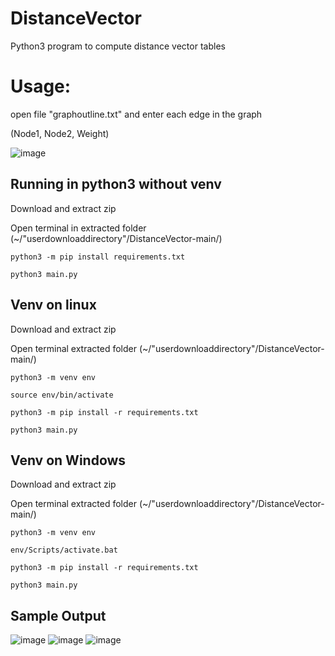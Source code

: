 # DistanceVector
Python3 program to compute distance vector tables
 
 <H1>Usage:</H1>
 
 open file "graphoutline.txt" and enter each edge in the graph 
 
 (Node1, Node2, Weight)
  
![image](https://user-images.githubusercontent.com/37007232/140837532-cf7fabf4-c91f-497f-8444-4822f4ab2418.png)

<H2> Running in python3 without venv </H2>

Download and extract zip

Open terminal in extracted folder  (~/"userdownloaddirectory"/DistanceVector-main/)

`python3 -m pip install requirements.txt`

`python3 main.py`

<H2> Venv on linux</H2>

Download and extract zip

Open terminal extracted folder  (~/"userdownloaddirectory"/DistanceVector-main/)


`python3 -m venv env`

`source env/bin/activate`

`python3 -m pip install -r requirements.txt`

`python3 main.py`


<H2> Venv on Windows</H2>

Download and extract zip

Open terminal extracted folder  (~/"userdownloaddirectory"/DistanceVector-main/)


`python3 -m venv env`

`env/Scripts/activate.bat`

`python3 -m pip install -r requirements.txt`

`python3 main.py`

<H2> Sample Output </H2>

![image](https://user-images.githubusercontent.com/37007232/140837718-d0138368-825e-44e2-b2d1-076b06a30e41.png)
![image](https://user-images.githubusercontent.com/37007232/140837732-23965ed9-3d8e-4cde-b0e1-cd77d17c4b98.png)
![image](https://user-images.githubusercontent.com/37007232/140837746-0a3e9ab8-5776-4096-b227-6e13a40e16a0.png)

